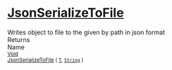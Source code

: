 # [JsonSerializeToFile](./SerializationHelper-100664032.md)

Writes object to file to the given by path in json format
<br>
Returns<img width=542/>Name
<br>
<sub>[Void](https://docs.microsoft.com/en-us/dotnet/api/System.Void)</sub><img width=500/><sub>[JsonSerializeToFile](./SerializationHelper-100664032.md) ( [`T`](./SerializationHelper-100664032.md), [`String`](https://docs.microsoft.com/en-us/dotnet/api/System.String) )</sub><br>


